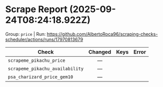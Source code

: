 # Scrape Report (2025-09-24T08:24:18.922Z)

Group: `price`  |  Run: https://github.com/AlbertoRoca96/scraping-checks-scheduler/actions/runs/17970813679

| Check | Changed | Keys | Error |
|---|:---:|:--|:--|
| `scrapeme_pikachu_price` | — |  |  |
| `scrapeme_pikachu_availability` | — |  |  |
| `psa_charizard_price_gem10` | — |  |  |
